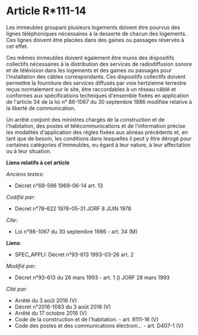 # Article R*111-14

Les immeubles groupant plusieurs logements doivent être pourvus des lignes téléphoniques nécessaires à la desserte de chacun
des logements. Ces lignes doivent être placées dans des gaines ou passages réservés à cet effet.

Ces mêmes immeubles doivent également être munis des dispositifs collectifs nécessaires à la distribution des services de
radiodiffusion sonore et de télévision dans les logements et des gaines ou passages pour l'installation des câbles
correspondants. Ces dispositifs collectifs doivent permettre la fourniture des services diffusés par voie hertzienne
terrestre reçus normalement sur le site, être raccordables à un réseau câblé et conformes aux spécifications techniques
d'ensemble fixées en application de l'article 34 de la loi n° 86-1067 du 30 septembre 1986 modifiée relative à la liberté de
communication.

Un arrêté conjoint des ministres chargés de la construction et de l'habitation, des postes et télécommunications et de
l'information précise les modalités d'application des règles fixées aux alinéas précédents et, en tant que de besoin, les
conditions dans lesquelles il peut y être dérogé pour certaines catégories d'immeubles, eu égard à leur nature, à leur
affectation ou à leur situation.

**Liens relatifs à cet article**

_Anciens textes_:

  - Décret n°69-596 1969-06-14 art. 13

_Codifié par_:

  - Décret n°78-622 1978-05-31 JORF 8 JUIN 1978

_Cite_:

  - Loi n°86-1067 du 30 septembre 1986 - art. 34 (M)

**Liens**:

  - SPEC_APPLI: Décret n°93-613 1993-03-26 art. 2

_Modifié par_:

  - Décret n°93-613 du 26 mars 1993 - art. 1 () JORF 28 mars 1993

_Cité par_:

  - Arrêté du 3 août 2016 (V)
  - Décret n°2016-1083 du 3 août 2016 (V)
  - Arrêté du 17 octobre 2016 (V)
  - Code de la construction et de l'habitation. - art. R111-16 (V)
  - Code des postes et des communications électroni... - art. D407-1 (V)
